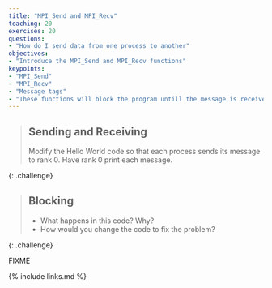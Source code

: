 ```yaml
---
title: "MPI_Send and MPI_Recv"
teaching: 20
exercises: 20
questions:
- "How do I send data from one process to another"
objectives:
- "Introduce the MPI_Send and MPI_Recv functions"
keypoints:
- "MPI_Send"
- "MPI_Recv"
- "Message tags"
- "These functions will block the program untill the message is received"
---
```


> ## Sending and Receiving
>
> Modify the Hello World code so that each process sends its
> message to rank 0. Have rank 0 print each message.
>
{: .challenge}

> ## Blocking
>
> - What happens in this code? Why?
> - How would you change the code to fix the problem?
>
{: .challenge}

FIXME

{% include links.md %}

